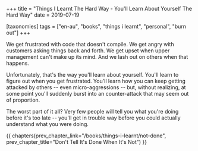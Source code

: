 +++
title = "Things I Learnt The Hard Way - You'll Learn About Yourself The Hard Way"
date = 2019-07-19

[taxonomies]
tags = ["en-au", "books", "things i learnt", "personal", "burn out"]
+++

We get frustrated with code that doesn't compile. We get angry with customers
asking things back and forth. We get upset when upper management can't make up
its mind. And we lash out on others when that happens.

<!-- more -->

Unfortunately, that's the way you'll learn about yourself. You'll learn to
figure out when you get frustrated. You'll learn how you can keep getting
attacked by others -- even micro-aggressions -- but, without realizing, at
some point you'll suddenly burst into an counter-attack that may seem out of
proportion.

The worst part of it all? Very few people will tell you what you're doing
before it's too late -- you'll get in trouble way before you could actually
understand what you were doing.

{{ chapters(prev_chapter_link="/books/things-i-learnt/not-done", prev_chapter_title="Don't Tell It's Done When It's Not") }}
